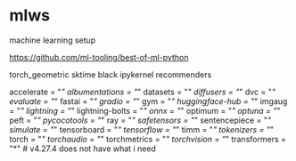 # mlws
machine learning setup


https://github.com/ml-tooling/best-of-ml-python

torch_geometric
sktime
black
ipykernel
recommenders

accelerate = "*"
albumentations = "*"
datasets = "*"
diffusers = "*"
dvc = "*"
evaluate = "*"
fastai = "*"
gradio = "*"
gym = "*"
huggingface-hub = "*"
imgaug = "*"
lightning = "*"
lightning-bolts = "*"
onnx = "*"
optimum = "*"
optuna = "*"
peft = "*"
pycocotools = "*"
ray = "*"
safetensors = "*"
sentencepiece = "*"
simulate = "*"
tensorboard = "*"
tensorflow = "*"
timm = "*"
tokenizers = "*"
torch = "*"
torchaudio = "*"
torchmetrics = "*"
torchvision = "*"
transformers = "*" # v4.27.4 does not have what i need
